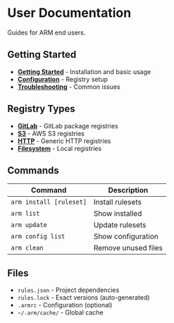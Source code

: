 # User Documentation

Guides for ARM end users.

## Getting Started

- **[Getting Started](getting-started.md)** - Installation and basic usage
- **[Configuration](configuration.md)** - Registry setup
- **[Troubleshooting](troubleshooting.md)** - Common issues

## Registry Types

- **[GitLab](registries/gitlab.md)** - GitLab package registries
- **[S3](registries/s3.md)** - AWS S3 registries
- **[HTTP](registries/http.md)** - Generic HTTP registries
- **[Filesystem](registries/filesystem.md)** - Local registries

## Commands

| Command | Description |
|---------|-------------|
| `arm install [ruleset]` | Install rulesets |
| `arm list` | Show installed |
| `arm update` | Update rulesets |
| `arm config list` | Show configuration |
| `arm clean` | Remove unused files |

## Files

- `rules.json` - Project dependencies
- `rules.lock` - Exact versions (auto-generated)
- `.armrc` - Configuration (optional)
- `~/.arm/cache/` - Global cache
